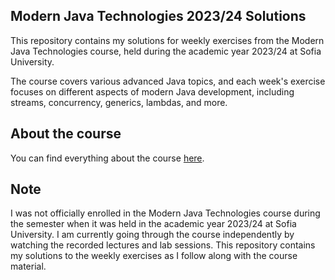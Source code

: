## Modern Java Technologies 2023/24 Solutions

This repository contains my solutions for weekly exercises from the Modern Java Technologies course, held during the academic year 2023/24 at Sofia University.

The course covers various advanced Java topics, and each week's exercise focuses on different aspects of modern Java development, including streams, concurrency, generics, lambdas, and more.

## About the course

You can find everything about the course [here](https://github.com/fmi/java-course/tree/mjt-2023-2024). 

## Note

I was not officially enrolled in the Modern Java Technologies course during the semester when it was held in the academic year 2023/24 at Sofia University. I am currently going through the course independently by watching the recorded lectures and lab sessions. This repository contains my solutions to the weekly exercises as I follow along with the course material.
